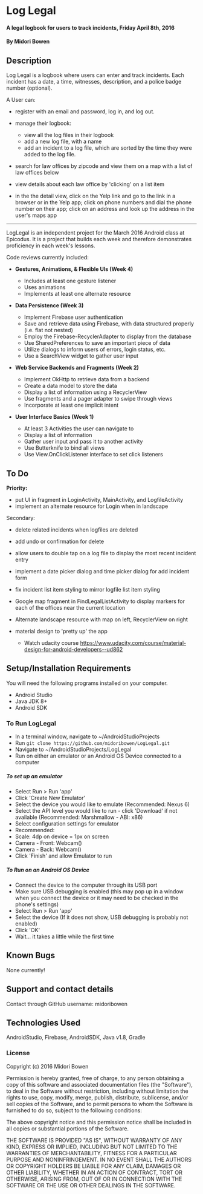 # Log Legal

#### A legal logbook for users to track incidents, Friday April 8th, 2016

#### By Midori Bowen

## Description

Log Legal is a logbook where users can enter and track incidents. Each incident has a date, a time, witnesses, description, and a police badge number (optional).

A User can:
* register with an email and password, log in, and log out.
* manage their logbook:
  * view all the log files in their logbook
  * add a new log file, with a name
  * add an incident to a log file, which are sorted by the time they were added to the log file.


* search for law offices by zipcode and view them on a map with a list of law offices below
* view details about each law office by 'clicking' on a list item
* in the the detail view, click on the Yelp link and go to the link in a browser or in the Yelp app; click on phone numbers and dial the phone number on their app; click on an address and look up the address in the user's maps app

---------------

LogLegal is an independent project for the March 2016 Android class at Epicodus. It is a project that builds each week and therefore demonstrates proficiency in each week's lessons.

Code reviews currently included:
* __Gestures, Animations, & Flexible UIs (Week 4)__
  * Includes at least one gesture listener
  * Uses animations
  * Implements at least one alternate resource


* __Data Persistence (Week 3)__
  * Implement Firebase user authentication
  * Save and retrieve data using Firebase, with data structured properly (i.e. flat not nested)
  * Employ the Firebase-RecyclerAdapter to display from the database
  * Use SharedPreferences to save an important piece of data
  * Utilize dialogs to inform users of errors, login status, etc.
  * Use a SearchView widget to gather user input


* __Web Service Backends and Fragments (Week 2)__
  * Implement OkHttp to retrieve data from a backend
  * Create a data model to store the data
  * Display a list of information using a RecyclerView
  * Use fragments and a pager adapter to swipe through views
  * Incorporate at least one implicit intent


* __User Interface Basics (Week 1)__
  * At least 3 Activities the user can navigate to
  * Display a list of information
  * Gather user input and pass it to another activity
  * Use Butterknife to bind all views
  * Use View.OnClickListener interface to set click listeners


## To Do

__Priority:__
* put UI in fragment in LoginActivity, MainActivity, and LogfileActivity
* implement an alternate resource for Login when in landscape

Secondary:
* delete related incidents when logfiles are deleted
* add undo or confirmation for delete
* allow users to double tap on a log file to display the most recent incident entry
* implement a date picker dialog and time picker dialog for add incident form
* fix incident list item styling to mirror logfile list item styling

* Google map fragment in FindLegalListActivity to display markers for each of the offices near the current location
* Alternate landscape resource with map on left, RecyclerView on right
* material design to 'pretty up' the app
  * Watch udacity course https://www.udacity.com/course/material-design-for-android-developers--ud862

## Setup/Installation Requirements
You will need the following programs installed on your computer.
* Android Studio
* Java JDK 8+
* Android SDK

### To Run LogLegal
* In a terminal window, navigate to ~/AndroidStudioProjects
* Run `git clone https://github.com/midoribowen/LogLegal.git`
* Navigate to ~/AndroidStudioProjects/LogLegal
* Run on either an emulator or an Android OS Device connected to a computer

##### To set up an emulator
* Select Run > Run 'app'
* Click 'Create New Emulator'
* Select the device you would like to emulate (Recommended: Nexus 6)
* Select the API level you would like to run - click 'Download' if not available (Recommended: Marshmallow - ABI: x86)
* Select configuration settings for emulator
 * Recommended:
 * Scale: 4dp on device = 1px on screen
 * Camera - Front: Webcam()
 * Camera - Back: Webcam()
* Click 'Finish' and allow Emulator to run

##### To Run on an Android OS Device
* Connect the device to the computer through its USB port
* Make sure USB debugging is enabled (this may pop up in a window when you connect the device or it may need to be checked in the phone's settings)
* Select Run > Run 'app'
* Select the device (If it does not show, USB debugging is probably not enabled)
* Click 'OK'
* Wait... it takes a little while the first time

## Known Bugs

None currently!

## Support and contact details

Contact through GitHub username: midoribowen

## Technologies Used

AndroidStudio, Firebase, AndroidSDK, Java v1.8, Gradle

### License
Copyright (c) 2016 Midori Bowen

Permission is hereby granted, free of charge, to any person obtaining a copy of this software and associated documentation files (the "Software"), to deal in the Software without restriction, including without limitation the rights to use, copy, modify, merge, publish, distribute, sublicense, and/or sell copies of the Software, and to permit persons to whom the Software is furnished to do so, subject to the following conditions:

The above copyright notice and this permission notice shall be included in all copies or substantial portions of the Software.

THE SOFTWARE IS PROVIDED "AS IS", WITHOUT WARRANTY OF ANY KIND, EXPRESS OR IMPLIED, INCLUDING BUT NOT LIMITED TO THE WARRANTIES OF MERCHANTABILITY, FITNESS FOR A PARTICULAR PURPOSE AND NONINFRINGEMENT. IN NO EVENT SHALL THE AUTHORS OR COPYRIGHT HOLDERS BE LIABLE FOR ANY CLAIM, DAMAGES OR OTHER LIABILITY, WHETHER IN AN ACTION OF CONTRACT, TORT OR OTHERWISE, ARISING FROM, OUT OF OR IN CONNECTION WITH THE SOFTWARE OR THE USE OR OTHER DEALINGS IN THE SOFTWARE.
